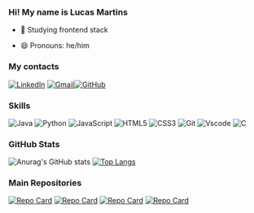 ### Hi! My name is Lucas Martins
- 🌱 Studying frontend stack 

- 😄 Pronouns: he/him

### My contacts
[![LinkedIn](https://img.shields.io/badge/LinkedIn-0077B5?style=for-the-badge&logo=linkedin&logoColor=white)](https://www.linkedin.com/in/lucassmp/) [![Gmail](https://img.shields.io/badge/Gmail-333333?style=for-the-badge&logo=gmail&logoColor=red)](mailto:lucasmartinsprospero@gmail.com)[![GitHub](https://img.shields.io/badge/GitHub-100000?style=for-the-badge&logo=github&logoColor=white)](https://github.com/LuMaPro)
### Skills
![Java](https://img.shields.io/badge/java-%23ED8B00.svg?style=for-the-badge&logo=openjdk&logoColor=white) ![Python](https://img.shields.io/badge/python-3670A0?style=for-the-badge&logo=python&logoColor=ffdd54) ![JavaScript](https://img.shields.io/badge/JavaScript-F7DF1E?style=for-the-badge&logo=javascript&logoColor=black) ![HTML5](https://img.shields.io/badge/HTML5-E34F26?style=for-the-badge&logo=html5&logoColor=white) ![CSS3](https://img.shields.io/badge/CSS3-1572B6?style=for-the-badge&logo=css3&logoColor=white) ![Git](https://img.shields.io/badge/GIT-E44C30?style=for-the-badge&logo=git&logoColor=white)  ![Vscode](https://img.shields.io/badge/Vscode-007ACC?style=for-the-badge&logo=visual-studio-code&logoColor=white) ![C](https://img.shields.io/badge/C-A8B9CC?style=for-the-badge&logo=c&logoColor=white)


### GitHub Stats
![Anurag's GitHub stats](https://github-readme-stats.vercel.app/api?username=LuMaPro&show_icons=true&theme=github_dark_dimmed)
[![Top Langs](https://github-readme-stats.vercel.app/api/top-langs/?username=LuMaPro&layout=compact&theme=github_dark_dimmed)](https://github.com/LuMaPro/github-readme-stats)

### Main Repositories
[![Repo Card](https://github-readme-stats.vercel.app/api/pin/?username=LuMaPro&repo=Pedestrian-Mobility&bg_color=000&border_color=30A3DC&show_icons=true&icon_color=30A3DC&title_color=4F91E5&text_color=FFF)](https://github.com/LuMaPro/Pedestrian-Mobility)
[![Repo Card](https://github-readme-stats.vercel.app/api/pin/?username=LuMaPro&repo=Huffman-coding&bg_color=000&border_color=30A3DC&show_icons=true&icon_color=30A3DC&title_color=4F91E5&text_color=FFF)](https://github.com/LuMaPro/Huffman-coding)
[![Repo Card](https://github-readme-stats.vercel.app/api/pin/?username=LuMaPro&repo=156_services&bg_color=000&border_color=30A3DC&show_icons=true&icon_color=30A3DC&title_color=4F91E5&text_color=FFF)](https://github.com/LuMaPro/156_services)
[![Repo Card](https://github-readme-stats.vercel.app/api/pin/?username=LuMaPro&repo=RPG-Character-Sheet&bg_color=000&border_color=30A3DC&show_icons=true&icon_color=30A3DC&title_color=4F91E5&text_color=FFF)](https://github.com/LuMaPro/RPG-Character-Sheet)
